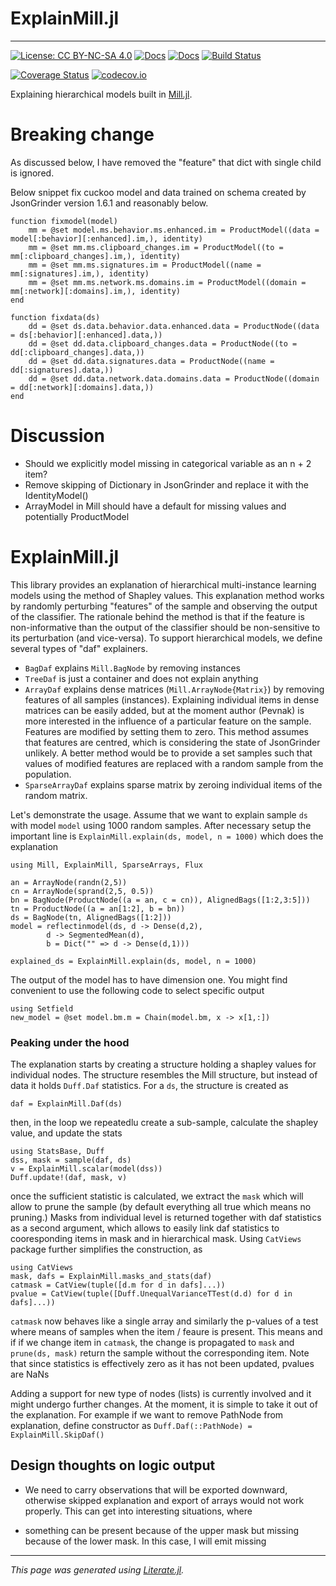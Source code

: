 # ExplainMill.jl

---

[![License: CC BY-NC-SA 4.0](https://img.shields.io/badge/License-CC_BY--NC--SA_4.0-lightgrey.svg)](https://github.com/CTUAvastLab/ExplainMill.jl/blob/main/LICENSE.md)
[![Docs](https://img.shields.io/badge/docs-stable-blue.svg)](https://CTUAvastLab.github.io/ExplainMill.jl/stable)
[![Docs](https://img.shields.io/badge/docs-dev-blue.svg)](https://CTUAvastLab.github.io/ExplainMill.jl/dev)
[![Build Status](https://github.com/CTUAvastLab/ExplainMill.jl/workflows/CI/badge.svg)](https://github.com/CTUAvastLab/ExplainMill.jl/actions?query=workflow%3ACI)

[![Coverage Status](https://coveralls.io/repos/github/CTUAvastLab/ExplainMill.jl/badge.svg?branch=master)](https://coveralls.io/github/CTUAvastLab/ExplainMill.jl?branch=master)
[![codecov.io](http://codecov.io/github/CTUAvastLab/ExplainMill.jl/coverage.svg?branch=master)](http://codecov.io/github/CTUAvastLab/ExplainMill.jl?branch=master)

Explaining hierarchical models built in [Mill.jl](https://github.com/CTUAvastLab/Mill.jl).


# Breaking change
As discussed below, I have removed the "feature" that dict with single child is ignored. 

Below snippet fix cuckoo model and data trained on schema created by  JsonGrinder version 1.6.1 and reasonably below.

```
function fixmodel(model)
	mm = @set model.ms.behavior.ms.enhanced.im = ProductModel((data = model[:behavior][:enhanced].im,), identity)
	mm = @set mm.ms.clipboard_changes.im = ProductModel((to = mm[:clipboard_changes].im,), identity)
	mm = @set mm.ms.signatures.im = ProductModel((name = mm[:signatures].im,), identity)
	mm = @set mm.ms.network.ms.domains.im = ProductModel((domain = mm[:network][:domains].im,), identity)
end

function fixdata(ds)
	dd = @set ds.data.behavior.data.enhanced.data = ProductNode((data = ds[:behavior][:enhanced].data,))
	dd = @set dd.data.clipboard_changes.data = ProductNode((to = dd[:clipboard_changes].data,))
	dd = @set dd.data.signatures.data = ProductNode((name = dd[:signatures].data,))
	dd = @set dd.data.network.data.domains.data = ProductNode((domain = dd[:network][:domains].data,))
end
```

# Discussion

* Should we explicitly model missing in categorical variable as an n + 2 item?
* Remove skipping of Dictionary in JsonGrinder and replace it with the IdentityModel()
* ArrayModel in Mill should have a default for missing values and potentially ProductModel

# ExplainMill.jl

This library provides an explanation of hierarchical multi-instance learning
models using the method of Shapley values. This explanation method works by
randomly perturbing "features" of the sample and observing the output of the
classifier. The rationale behind the method is that if the feature is
non-informative than the output of the classifier should be non-sensitive
to its perturbation (and vice-versa). To support hierarchical models,
we define several types of "daf" explainers.
* `BagDaf` explains `Mill.BagNode` by removing instances
* `TreeDaf` is just a container and does not explain anything
* `ArrayDaf` explains dense matrices (`Mill.ArrayNode{Matrix}`) by removing
features of all samples (instances). Explaining individual items in dense
matrices can be easily added, but at the moment author (Pevnak) is more interested in the influence of a particular feature on the sample. Features are modified by setting them to zero. This method assumes that features are centred, which is considering the state of JsonGrinder unlikely. A better method would be to provide a set samples such that values of modified features are replaced with a random sample from the population.
* `SparseArrayDaf` explains sparse matrix by zeroing individual items of the
random matrix.

Let's demonstrate the usage. Assume that we want to explain sample `ds` with
model `model` using 1000 random samples. After necessary setup the important
line is `ExplainMill.explain(ds, model, n = 1000)` which does the explanation

```@example README
using Mill, ExplainMill, SparseArrays, Flux

an = ArrayNode(randn(2,5))
cn = ArrayNode(sprand(2,5, 0.5))
bn = BagNode(ProductNode((a = an, c = cn)), AlignedBags([1:2,3:5]))
tn = ProductNode((a = an[1:2], b = bn))
ds = BagNode(tn, AlignedBags([1:2]))
model = reflectinmodel(ds, d -> Dense(d,2),
		d -> SegmentedMean(d),
		b = Dict("" => d -> Dense(d,1)))

explained_ds = ExplainMill.explain(ds, model, n = 1000)
```

The output of the model has to have dimension one. You might find convenient
to use the following code to select specific output

```@example README
using Setfield
new_model = @set model.bm.m = Chain(model.bm, x -> x[1,:])
```

### Peaking under the hood
The explanation starts by creating a structure holding a shapley values for
individual nodes. The structure resembles the Mill structure, but instead of
data it holds `Duff.Daf` statistics. For a `ds`, the structure is created as

```@example README
daf = ExplainMill.Daf(ds)
```

then, in the loop we repeatedlu create a sub-sample, calculate the shapley value,
and update the stats

```@example README
using StatsBase, Duff
dss, mask = sample(daf, ds)
v = ExplainMill.scalar(model(dss))
Duff.update!(daf, mask, v)
```

once the sufficient statistic is calculated, we extract the `mask` which will
allow to prune the sample (by default everything all true which means no
pruning.) Masks from individual level is returned together with daf statistics
as a second argument, which allows to easily link daf statistics to
cooresponding items in mask and in hierarchical mask. Using `CatViews` package
further simplifies the construction, as

```@example README
using CatViews
mask, dafs = ExplainMill.masks_and_stats(daf)
catmask = CatView(tuple([d.m for d in dafs]...))
pvalue = CatView(tuple([Duff.UnequalVarianceTTest(d.d) for d in dafs]...))
```

`catmask` now behaves like a single array and similarly the p-values of a test
where means of samples when the item / feaure is present. This means and if
if we change item in `catmask`, the change is propagated to `mask` and
`prune(ds, mask)` return the sample without the corresponding item. Note that
since statistics is effectively zero as it has not been updated, pvalues are NaNs

Adding a support for new type of nodes (lists) is currently involved and it
might undergo further changes. At the moment, it is simple to take it out of
the explanation. For example if we want to remove PathNode from explanation,
define constructor as `Duff.Daf(::PathNode) = ExplainMill.SkipDaf()`

## Design thoughts on logic output

* We need to carry observations that will be exported downward, otherwise skipped explanation and export of arrays would not work properly. This can get into interesting situations, where 
- something can be present because of the upper mask but missing because of the lower mask. In this case, I will emit missing


---

*This page was generated using [Literate.jl](https://github.com/fredrikekre/Literate.jl).*
